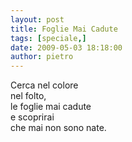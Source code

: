 ```yaml
---
layout: post
title: Foglie Mai Cadute
tags: [speciale,]
date: 2009-05-03 18:18:00
author: pietro
---
```

Cerca nel colore<br/>nel folto,<br/>le foglie mai cadute<br/>e scoprirai<br/>che mai non sono nate.
